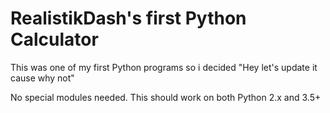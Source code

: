 # RealistikDash's first Python Calculator

This was one of my first Python programs so i decided "Hey let's update it cause why not"

No special modules needed. This should work on both Python 2.x and 3.5+
